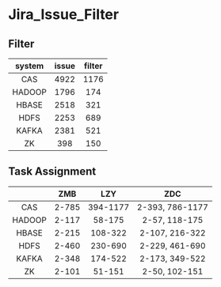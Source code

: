 # Jira_Issue_Filter

## Filter

| system | issue  | filter |
| :----: | :----: | :----: |
| CAS    |  4922  |  1176  | 
| HADOOP |  1796  |  174   | 
| HBASE  |  2518  |  321   | 
| HDFS   |  2253  |  689   | 
| KAFKA  |  2381  |  521   | 
| ZK     |  398   |  150   | 

## Task Assignment

|        |         ZMB        |        LZY         |         ZDC         |
| :----: |       :----:       |       :----:       |       :----:        |  
| CAS    |        2-785       |       394-1177     |    2-393, 786-1177  | 
| HADOOP |        2-117       |       58-175       |    2-57, 118-175    | 
| HBASE  |        2-215       |       108-322      |    2-107, 216-322   | 
| HDFS   |        2-460       |       230-690      |    2-229, 461-690   | 
| KAFKA  |        2-348       |       174-522      |    2-173, 349-522   | 
| ZK     |        2-101       |       51-151       |    2-50, 102-151    | 
